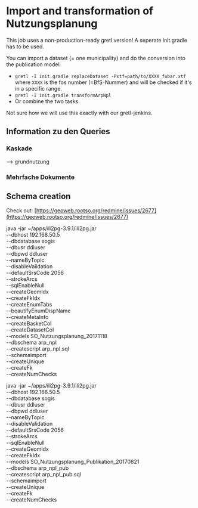 # Import and transformation of Nutzungsplanung

This job uses a non-production-ready gretl version! A seperate init.gradle has to be used. 

You can import a dataset (= one municipality) and do the conversion into the publication model:

* `gretl -I init.gradle replaceDataset -Pxtf=path/to/XXXX_fubar.xtf` where `XXXX` is the fos number (=BfS-Nummer) and will be checked if it's in a specific range. 
* `gretl -I init.gradle transformArpNpl`
* Or combine the two tasks.

Not sure how we will use this exactly with our gretl-jenkins.

## Information zu den Queries
### Kaskade 
--> grundnutzung

### Mehrfache Dokumente

## Schema creation

Check out: [https://geoweb.rootso.org/redmine/issues/2677](https://geoweb.rootso.org/redmine/issues/2677)

java -jar ~/apps/ili2pg-3.9.1/ili2pg.jar \
--dbhost 192.168.50.5 \
--dbdatabase sogis \
--dbusr ddluser \
--dbpwd ddluser \
--nameByTopic \
--disableValidation \
--defaultSrsCode 2056 \
--strokeArcs \
--sqlEnableNull \
--createGeomIdx \
--createFkIdx \
--createEnumTabs \
--beautifyEnumDispName \
--createMetaInfo \
--createBasketCol \
--createDatasetCol \
--models SO_Nutzungsplanung_20171118 \
--dbschema arp_npl \
--createscript arp_npl.sql \
--schemaimport \
--createUnique \
--createFk \
--createNumChecks

java -jar ~/apps/ili2pg-3.9.1/ili2pg.jar \
--dbhost 192.168.50.5 \
--dbdatabase sogis \
--dbusr ddluser \
--dbpwd ddluser \
--nameByTopic \
--disableValidation \
--defaultSrsCode 2056 \
--strokeArcs \
--sqlEnableNull \
--createGeomIdx \
--createFkIdx \
--models SO_Nutzungsplanung_Publikation_20170821 \
--dbschema arp_npl_pub \
--createscript arp_npl_pub.sql \
--schemaimport \
--createUnique \
--createFk \
--createNumChecks
